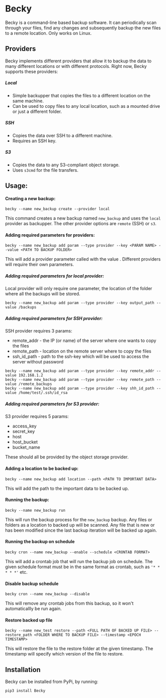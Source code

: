 # Becky

Becky is a command-line based backup software.
It can periodically scan through your files, find any changes and subsequently backup the new files to a remote location.
Only works on Linux.

## Providers
Becky implements different providers that allow it to backup the data to many different locations or with different protocols.
Right now, Becky supports these providers:
##### Local
   - Simple backupper that copies the files to a different location on the same machine.
   - Can be used to copy files to any local location, such as a mounted drive or just a different folder.
##### SSH
   - Copies the data over SSH to a different machine.
   - Requires an SSH key.
##### S3
   - Copies the data to any S3-compliant object storage. 
   - Uses ```s3cmd``` for the file transfers.


## Usage:

#### Creating a new backup:
```
becky --name new_backup create --provider local
```
This command creates a new backup named ``` new_backup ``` and uses the ``` local ``` provider as backupper.
The other provider options are ``` remote ``` (SSH) or ``` s3 ```.

#### Adding required parameters for providers:
```
becky --name new_backup add param --type provider --key <PARAM NAME> --value <PATH TO BACKUP FOLDER>
```
This will add a provider parameter called <PARAM NAME> with the value <PATH TO BACKUP FOLDER>.
Different providers will require their own parameters.
##### Adding required parameters for local provider:
Local provider will only require one parameter, the location of the folder where all the backups will be stored.
```
becky --name new_backup add param --type provider --key output_path --value /backups
```
##### Adding required parameters for SSH provider:
SSH provider requires 3 params:
- remote_addr - the IP (or name) of the server where one wants to copy the files
- remote_path - location on the remote server where to copy the files
- ssh_id_path - path to the ssh-key which will be used to access the server without password

```
becky --name new_backup add param --type provider --key remote_addr --value 192.168.1.2
becky --name new_backup add param --type provider --key remote_path --value /remote_backups
becky --name new_backup add param --type provider --key shh_id_path --value /home/test/.ssh/id_rsa
```

##### Adding required parameters for S3 provider:

S3 provider requires 5 params:
- access_key
- secret_key
- host
- host_bucket
- bucket_name

These should all be provided by the object storage provider.

#### Adding a location to be backed up:
```
becky --name new_backup add location --path <PATH TO IMPORTANT DATA>
```
This will add the path to the important data to be backed up. 

#### Running the backup:
```
becky --name new_backup run
```
This will run the backup process for the ```new_backup``` backup.
Any files or folders as a location to backed up will be scanned. Any file that is new or has been modified since the last backup iteration will be backed up again.

#### Running the backup on schedule
```
becky cron --name new_backup --enable --schedule <CRONTAB FORMAT>
```
This will add a crontab job that will run the backup job on schedule. 
The given schedule format must be in the same format as crontab, such as ```'* * * * *'``` etc.

#### Disable backup schedule
```
becky cron --name new_backup --disable
```
This will remove any crontab jobs from this backup, so it won't automaticallly be run again.

#### Restore backed up file
```
becky --name new_test restore --path <FULL PATH OF BACKED UP FILE> --restore_path <FOLDER WHERE TO BACKUP FILE> --timestamp <EPOCH TIMESTAMP>
```
This will restore the file to the restore folder at the given timestamp. The timestamp will specify which version of the file to restore. 


## Installation
Becky can be installed from PyPi, by running:
```
pip3 install Becky
```

